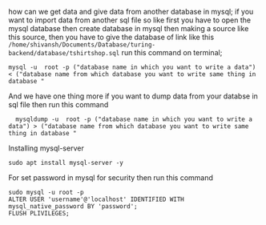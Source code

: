 how can we get data and give data from another database in mysql;
if you want to import data from another sql file so
like first you have to open the mysql database
then create database in mysql 
then making a source like this 
source, then you have to give the database of link like this `/home/shivansh/Documents/Database/turing-backend/database/tshirtshop.sql`
run this command on terminal;

    mysql -u  root -p ("database name in which you want to write a data") < ("database name from which database you want to write same thing in database "
    
And we have one thing more
if you want to dump data from your databse in sql file then run this command

      mysqldump -u  root -p ("database name in which you want to write a data") > ("database name from which database you want to write same thing in database "
    

Installing mysql-server
    
    sudo apt install mysql-server -y    

For set password in mysql for security then run this command

    sudo mysql -u root -p
    ALTER USER 'username'@'localhost' IDENTIFIED WITH mysql_native_password BY 'password';
    FLUSH PLIVILEGES;
